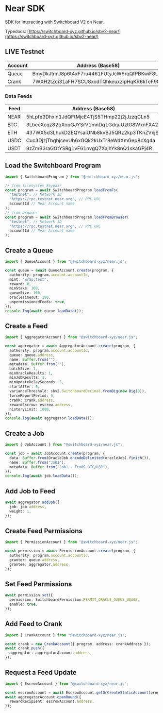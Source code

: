 # Near SDK

SDK for interacting with Switchboard V2 on Near.

Typedocs:
[https://switchboard-xyz.github.io/sbv2-near/](https://switchboard-xyz.github.io/sbv2-near/)

## LIVE Testnet

| Account | Address (Base58)                             | Address (Bytes)                                                                                                          |
| ------- | -------------------------------------------- | ------------------------------------------------------------------------------------------------------------------------ |
| Queue   | BmyDkJtmU8p6t4xF7ru4461FUtyJcW6rqQfPBKwiF8U4 | [160,25,254,37,135,188,212,31,29,69,178,224,13,46,218,0,232,163,198,221,87,106,173,239,23,91,230,42,177,159,143,29]      |
| Crank   | 7WXH2tZci31aFH7SCU8xodTQhkeuxzipHqKR6kTeF98m | [96,182,50,220,220,224,90,45,140,120,101,249,129,247,210,202,63,51,131,92,139,229,222,169,189,147,104,255,3,245,139,226] |

### Data Feeds

| Feed | Address (Base58)                             | Address (Bytes)                                                                                                     |
| ---- | -------------------------------------------- | ------------------------------------------------------------------------------------------------------------------- |
| NEAR | 5hLpfe3Dhxin1JdQFtMjcE4TjS5THmp22j2jJzzqCLn5 | [69,196,100,134,238,49,135,87,63,254,1,167,10,96,147,71,72,147,16,66,48,140,64,203,38,200,194,112,50,38,97,250]     |
| BTC  | 3LbeeXcqz82qXopGJYSrV1mnDq1GdquUztG8WxnFX42n | [34,188,150,74,97,47,248,252,230,19,2,45,112,136,241,15,84,51,231,151,46,106,59,73,34,151,120,194,217,184,53,195]   |
| ETH  | 437WX5d3LhukD2EQYsaiUNb8kvBJ5QRz2kp3TKnZVxjS | [45,29,149,3,66,98,249,29,65,31,123,29,57,84,207,173,193,15,189,125,124,94,143,142,42,145,213,234,168,79,245,89]    |
| USDC | Cuc3DjzjTbghjcevUb6xGQk2kUxTr8eWdXmGep8cXg4a | [176,234,96,76,10,214,84,82,30,149,92,225,177,242,53,45,115,197,95,182,153,174,134,167,168,195,58,54,9,165,139,203] |
| USDT | 9zZmB3raGGtYSRg1vF61nvgQ7XajhYk8nQ1skaGPj4R  | [2,77,188,58,33,124,70,12,162,104,178,51,178,64,14,57,185,112,106,207,72,111,192,112,77,229,231,161,44,244,97,110]  |

## Load the Switchboard Program

```ts
import { SwitchboardProgram } from "@switchboard-xyz/near.js";

// from filesystem keypair
const program = await SwitchboardProgram.loadFromFs(
  "testnet", // Network ID
  "https://rpc.testnet.near.org", // RPC URL
  accountId // Near Account name
);
// from browser
const program = await SwitchboardProgram.loadFromBrowser(
  "testnet", // Network ID
  "https://rpc.testnet.near.org", // RPC URL
  accountId // Near Account name
);
```

## Create a Queue

```ts
import { QueueAccount } from "@switchboard-xyz/near.js";

const queue = await QueueAccount.create(program, {
  authority: program.account.accountId,
  mint: "wrap.test",
  reward: 0,
  minStake: 100,
  queueSize: 100,
  oracleTimeout: 180,
  unpermissionedFeeds: true,
});
console.log(await queue.loadData());
```

## Create a Feed

```ts
import { AggregatorAccount } from "@switchboard-xyz/near.js";

const aggregator = await AggregatorAccount.create(program, {
  authority: program.account.accountId,
  queue: queue.address,
  name: Buffer.from(""),
  metadata: Buffer.from(""),
  batchSize: 1,
  minOracleResults: 1,
  minJobResults: 1,
  minUpdateDelaySeconds: 5,
  startAfter: 0,
  varianceThreshold: sbv2.SwitchboardDecimal.fromBig(new Big(0)),
  forceReportPeriod: 0,
  crank: crank.address,
  rewardEscrow: escrow.address,
  historyLimit: 1000,
});
console.log(await aggregator.loadData());
```

## Create a Job

```ts
import { JobAccount } from "@switchboard-xyz/near.js";

const job = await JobAccount.create(program, {
  data: Buffer.from(OracleJob.encodeDelimited(oracleJob).finish()),
  name: Buffer.from("Job1"),
  metadata: Buffer.from("Job1 - FtxUS BTC/USD"),
});
console.log(await job.loadData());
```

## Add Job to Feed

```ts
await aggregator.addJob({
  job: job.address,
  weight: 1,
});
```

## Create Feed Permissions

```ts
import { PermissionAccount } from "@switchboard-xyz/near.js";

const permission = await PermissionAccount.create(program, {
  authority: program.account.accountId,
  granter: queue.address,
  grantee: aggregator.address,
});
```

## Set Feed Permissions

```ts
await permission.set({
  permission: SwitchboardPermission.PERMIT_ORACLE_QUEUE_USAGE,
  enable: true,
});
```

## Add Feed to Crank

```ts
import { CrankAccount } from "@switchboard-xyz/near.js";

const crank = new CrankAccount({ program, address: crankAddress });
await crank.push({
  aggregator: aggregatorAccount.address,
});
```

## Request a Feed Update

```ts
import { EscrowAccount } from "@switchboard-xyz/near.js";

const escrowAccount = await EscrowAccount.getOrCreateStaticAccount(program);
await aggregatorAccount.openRound({
  rewardRecipient: escrowAccount.address,
});
```
